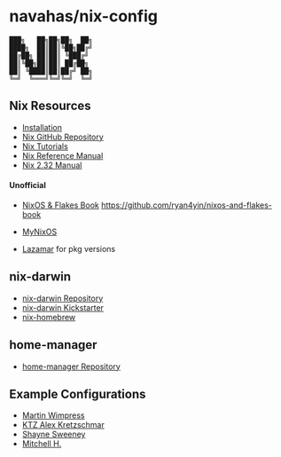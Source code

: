 # navahas/nix-config

```
███╗   ██╗██╗██╗  ██╗
████╗  ██║██║╚██╗██╔╝
██╔██╗ ██║██║ ╚███╔╝
██║╚██╗██║██║ ██╔██╗
██║ ╚████║██║██╔╝ ██╗
╚═╝  ╚═══╝╚═╝╚═╝  ╚═╝
```

## Nix Resources

- [Installation](https://nixos.org/download/#download-nix)
- [Nix GitHub Repository](https://github.com/NixOS/nix)
- [Nix Tutorials](https://nix.dev/tutorials)
- [Nix Reference Manual](https://nix.dev/reference/nix-manual.html)
- [Nix 2.32 Manual](https://nix.dev/manual/nix/2.32/nix-2.32.html)

#### Unofficial
- [NixOS & Flakes Book](https://nixos-and-flakes.thiscute.world/)
https://github.com/ryan4yin/nixos-and-flakes-book

- [MyNixOS](https://mynixos.com/)

- [Lazamar](https://lazamar.co.uk/nix-versions/) for pkg versions

## nix-darwin

- [nix-darwin Repository](https://github.com/nix-darwin/nix-darwin)
- [nix-darwin Kickstarter](https://github.com/ryan4yin/nix-darwin-kickstarter/tree/main)
- [nix-homebrew](https://github.com/zhaofengli/nix-homebrew)

## home-manager

- [home-manager Repository](https://github.com/nix-community/home-manager)

## Example Configurations

- [Martin Wimpress](https://github.com/wimpysworld/nix-config)
- [KTZ Alex Kretzschmar](https://github.com/ironicbadger/nix-config)
- [Shayne Sweeney](https://github.com/shayne/nixos-config)
- [Mitchell H.](https://github.com/mitchellh/nixos-config)
